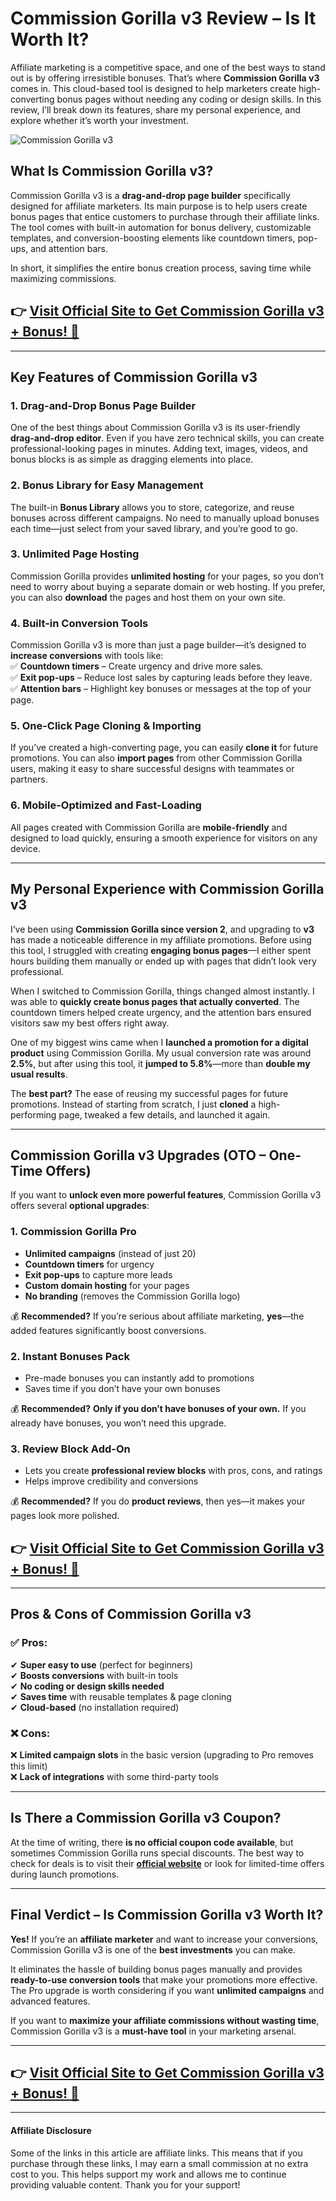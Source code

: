 # **Commission Gorilla v3 Review – Is It Worth It?**  

Affiliate marketing is a competitive space, and one of the best ways to stand out is by offering irresistible bonuses. That’s where **Commission Gorilla v3** comes in. This cloud-based tool is designed to help marketers create high-converting bonus pages without needing any coding or design skills. In this review, I’ll break down its features, share my personal experience, and explore whether it’s worth your investment.  

![Commission Gorilla v3](https://media.licdn.com/dms/image/v2/D4E12AQFaorl84PV49A/article-cover_image-shrink_423_752/article-cover_image-shrink_423_752/0/1675467552823?e=1746662400&v=beta&t=pB7bbqHUxtoGpwO44DZPR3TEKXEnkTleWCqhtJ2abq4)  

## **What Is Commission Gorilla v3?**  

Commission Gorilla v3 is a **drag-and-drop page builder** specifically designed for affiliate marketers. Its main purpose is to help users create bonus pages that entice customers to purchase through their affiliate links. The tool comes with built-in automation for bonus delivery, customizable templates, and conversion-boosting elements like countdown timers, pop-ups, and attention bars.  

In short, it simplifies the entire bonus creation process, saving time while maximizing commissions.  

## **👉 [Visit Official Site to Get Commission Gorilla v3 + Bonus! 🚀](https://jvz1.com/c/1595857/273395/?tid=ga)**  
---

## **Key Features of Commission Gorilla v3**  

### **1. Drag-and-Drop Bonus Page Builder**  
One of the best things about Commission Gorilla v3 is its user-friendly **drag-and-drop editor**. Even if you have zero technical skills, you can create professional-looking pages in minutes. Adding text, images, videos, and bonus blocks is as simple as dragging elements into place.  

### **2. Bonus Library for Easy Management**  
The built-in **Bonus Library** allows you to store, categorize, and reuse bonuses across different campaigns. No need to manually upload bonuses each time—just select from your saved library, and you’re good to go.  

### **3. Unlimited Page Hosting**  
Commission Gorilla provides **unlimited hosting** for your pages, so you don’t need to worry about buying a separate domain or web hosting. If you prefer, you can also **download** the pages and host them on your own site.  

### **4. Built-in Conversion Tools**  
Commission Gorilla v3 is more than just a page builder—it’s designed to **increase conversions** with tools like:  
✅ **Countdown timers** – Create urgency and drive more sales.  
✅ **Exit pop-ups** – Reduce lost sales by capturing leads before they leave.  
✅ **Attention bars** – Highlight key bonuses or messages at the top of your page.  

### **5. One-Click Page Cloning & Importing**  
If you’ve created a high-converting page, you can easily **clone it** for future promotions. You can also **import pages** from other Commission Gorilla users, making it easy to share successful designs with teammates or partners.  

### **6. Mobile-Optimized and Fast-Loading**  
All pages created with Commission Gorilla are **mobile-friendly** and designed to load quickly, ensuring a smooth experience for visitors on any device.  

---

## **My Personal Experience with Commission Gorilla v3**  

I’ve been using **Commission Gorilla since version 2**, and upgrading to **v3** has made a noticeable difference in my affiliate promotions. Before using this tool, I struggled with creating **engaging bonus pages**—I either spent hours building them manually or ended up with pages that didn’t look very professional.  

When I switched to Commission Gorilla, things changed almost instantly. I was able to **quickly create bonus pages that actually converted**. The countdown timers helped create urgency, and the attention bars ensured visitors saw my best offers right away.  

One of my biggest wins came when I **launched a promotion for a digital product** using Commission Gorilla. My usual conversion rate was around **2.5%**, but after using this tool, it **jumped to 5.8%**—more than **double my usual results**.  

The **best part?** The ease of reusing my successful pages for future promotions. Instead of starting from scratch, I just **cloned** a high-performing page, tweaked a few details, and launched it again.  

---

## **Commission Gorilla v3 Upgrades (OTO – One-Time Offers)**  

If you want to **unlock even more powerful features**, Commission Gorilla v3 offers several **optional upgrades**:  

### **1. Commission Gorilla Pro**  
- **Unlimited campaigns** (instead of just 20)  
- **Countdown timers** for urgency  
- **Exit pop-ups** to capture more leads  
- **Custom domain hosting** for your pages  
- **No branding** (removes the Commission Gorilla logo)  

💰 **Recommended?** If you’re serious about affiliate marketing, **yes**—the added features significantly boost conversions.  

### **2. Instant Bonuses Pack**  
- Pre-made bonuses you can instantly add to promotions  
- Saves time if you don’t have your own bonuses  

💰 **Recommended?** **Only if you don’t have bonuses of your own.** If you already have bonuses, you won’t need this upgrade.  

### **3. Review Block Add-On**  
- Lets you create **professional review blocks** with pros, cons, and ratings  
- Helps improve credibility and conversions  

💰 **Recommended?** If you do **product reviews**, then yes—it makes your pages look more polished.  

## **👉 [Visit Official Site to Get Commission Gorilla v3 + Bonus! 🚀](https://jvz1.com/c/1595857/273395/?tid=ga)**  
---

## **Pros & Cons of Commission Gorilla v3**  

### ✅ **Pros:**  
✔ **Super easy to use** (perfect for beginners)  
✔ **Boosts conversions** with built-in tools  
✔ **No coding or design skills needed**  
✔ **Saves time** with reusable templates & page cloning  
✔ **Cloud-based** (no installation required)  

### ❌ **Cons:**  
❌ **Limited campaign slots** in the basic version (upgrading to Pro removes this limit)  
❌ **Lack of integrations** with some third-party tools  

---

## **Is There a Commission Gorilla v3 Coupon?**  

At the time of writing, there **is no official coupon code available**, but sometimes Commission Gorilla runs special discounts. The best way to check for deals is to visit their **[official website](https://jvz1.com/c/1595857/273395/?tid=ga)** or look for limited-time offers during launch promotions.  

---

## **Final Verdict – Is Commission Gorilla v3 Worth It?**  

**Yes!** If you’re an **affiliate marketer** and want to increase your conversions, Commission Gorilla v3 is one of the **best investments** you can make.  

It eliminates the hassle of building bonus pages manually and provides **ready-to-use conversion tools** that make your promotions more effective. The Pro upgrade is worth considering if you want **unlimited campaigns** and advanced features.  

If you want to **maximize your affiliate commissions without wasting time**, Commission Gorilla v3 is a **must-have tool** in your marketing arsenal.  

---

## **👉 [Visit Official Site to Get Commission Gorilla v3 + Bonus! 🚀](https://jvz1.com/c/1595857/273395/?tid=ga)**  



---

#### **Affiliate Disclosure**  

Some of the links in this article are affiliate links. This means that if you purchase through these links, I may earn a small commission at no extra cost to you. This helps support my work and allows me to continue providing valuable content. Thank you for your support! 
